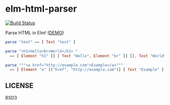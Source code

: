 # elm-html-parser

[![Build Status](https://travis-ci.org/jinjor/elm-html-parser.svg)](https://travis-ci.org/jinjor/elm-html-parser)

Parse HTML in Elm! ([DEMO](https://jinjor.github.io/elm-html-parser/))

```elm
parse "text" == [ Text "text" ]

parse "<h1>Hello<br>World</h1> "
  == [ Element "h1" [] [ Text "Hello", Element "br" [] [], Text "World" ] ]

parse """<a href="http://example.com">Example</a>"""
  == [ Element "a" [("href", "http://example.com")] [ Text "Example" ] ]
```

## LICENSE

BSD3

